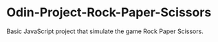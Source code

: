 # Odin-Project-Rock-Paper-Scissors
Basic JavaScript project that simulate the game Rock Paper Scissors.
